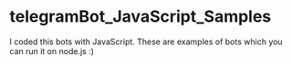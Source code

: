 # telegramBot_JavaScript_Samples
I coded this bots with JavaScript. These are examples of bots which you can run it on node.js :)
